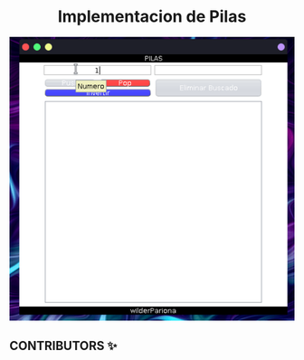 <h1 align="center">
    Implementacion de Pilas
</h1>

<p align="center">
    <img src="assets/video/pilas.gif" alt="gif pilas">
</p>

## CONTRIBUTORS ✨
